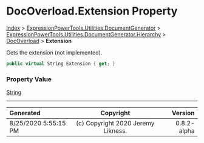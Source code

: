 ﻿# DocOverload.Extension Property

[Index](../index.md) > [ExpressionPowerTools.Utilities.DocumentGenerator](ExpressionPowerTools.Utilities.DocumentGenerator.a.md) > [ExpressionPowerTools.Utilities.DocumentGenerator.Hierarchy](ExpressionPowerTools.Utilities.DocumentGenerator.Hierarchy.n.md) > [DocOverload](ExpressionPowerTools.Utilities.DocumentGenerator.Hierarchy.DocOverload.cs.md) > **Extension**

Gets the extension (not implemented).

```csharp
public virtual String Extension { get; }
```

### Property Value

 [String](https://docs.microsoft.com/dotnet/api/system.string) 


---

| Generated | Copyright | Version |
| :-- | :-: | --: |
| 8/25/2020 5:55:15 PM | (c) Copyright 2020 Jeremy Likness. | 0.8.2-alpha |
